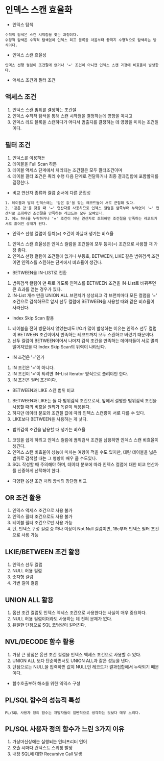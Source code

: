 인덱스 스캔 효율화
===

+ 인덱스 탐색

```
수직적 탐색은 스캔 시작점을 찾는 과정이다.
수평적 탐색은 수직적 탐색없이 인덱스 리프 블록을 처음부터 끝까지 수평적으로 탐색하는 방식이다.
```

+ 인덱스 스캔 효율성

```
인덱스 선행 컬럼이 조건절에 없거나 '=' 조건이 아니면 인덱스 스캔 과정에 비효율이 발생한다.
```

+ 액세스 조건과 필터 조건

## 액세스 조건

1. 인덱스 스캔 범위를 결정하는 조건절
2. 인덱스 수직적 탐색을 통해 스캔 시작점을 결정하는데 영향을 미치고
3. 인덱스 리프 블록을 스캔하다가 어디서 멈출지를 결정하는 데 영향을 미치는 조건절이다.

## 필터 조건

1. 인덱스를 이용하든
2. 테이블을 Full Scan 하든
3. 테이블 액세스 단계에서 처리되는 조건절은 모두 필터조건이며
4. 테이블 필터 조건은 쿼리 수행 다음 단계로 전달하거나 최종 결과집합에 포함할지를 결정한다.

+ 비교 연산자 종류와 컬럼 순서에 다른 군집성

```
1. 테이블과 달리 인덱스에는 '같은 값'을 갖는 레코드들이 서로 군집해 있다.
2. '같은 값'을 찾을 때 '=' 연산자를 사용하므로 인덱스 컬럼을 앞쪽부터 누락없이 '=' 연산자로 조회하면 조건절을 만족하는 레코드는 모두 모여있다.
3. 어느 하나를 누락하거나 '=' 조건이 아닌 연산자로 조회하면 조건절을 만족하는 레코드가 서로 흩어진 상태가 된다.
```

+ 인덱스 선행 컬럼이 등치(=) 조건이 아닐때 생기는 비효율

1. 인덱스 스캔 효율성은 인덱스 컬럼을 조건절에 모두 등치(=) 조건으로 사용할 때 가장 좋다.
2. 인덱스 선행 컬럼이 조건절에 없거나 부등호, BETWEEN, LIKE 같은 범위검색 조건이면 인덱스를 스캔하는 단계에서 비효율이 생긴다.


+ BETWEEN을 IN-LIST로 전환

1. 범위검색 컬럼이 맨 뒤로 가도록 인덱스를 BETWEEN 조건을 IN-List로 바꿔주면 큰 효과를 얻는 경우가 있다.
2. IN-List 개수 만큼 UNION ALL 브랜치가 생성되고 각 브랜치마다 모든 컬럼을 '=' 조건으로 검색하므로 앞서 선두 컬럼에 BETWEEN을 사용할 때와 같은 비효율이 사라진다.


+ Index Skip Scan 활용

1. 테이블을 전혀 방문하지 않았는데도 I/O가 많이 발생하는 이유는 인덱스 선두 컬럼이 BETWEEN 조건이어서 만족하는 레코드까지 모두 스캔하고 버렸기 때문이다.
2. 선두 컬럼이 BETWEEN이어서 나머지 검색 조건을 만족하는 데이터들이 서로 멀리 떨어져있을 때 Index Skip Scan의 위력이 나타난다.


+ IN 조건은 '='인가

1. IN 조건은 '='이 아니다.
2. IN 조건이 '='이 되려면 IN-List Iterator 방식으로 풀려야만 한다.
3. IN 조건은 필터 조건이다.

+ BETWEEN과 LIKE 스캔 범위 비교

1. BETWEEN과 LIKE는 둘 다 범위검색 조건으로서, 앞에서 설명한 범위검색 조건을 사용할 때의 비효율 원리가 똑같이 적용된다.
2. 하지만 데이터 분포와 조건절 값에 따라 인덱스 스캔량이 서로 다를 수 있다.
3. LIKE보다 BETWEEN을 사용하는 게 낫다.

+ 범위검색 조건을 남용할 때 생기는 비효율

1. 코딩을 쉽게 하려고 인덱스 컬럼에 범위검색 조건을 남용하면 인덱스 스캔 비효율이 생긴다.
2. 인덱스 스캔 비효율이 성능에 미치는 여향이 적을 수도 있지만, 대량 테이블을 넓은 범위로 검색할 때는 그 형향이 매우 클 수도있다.
3. SQL 작성할 때 주의해야 하며, 데이터 분포에 따라 인덱스 컬럼에 대한 비교 연산자를 신중하게 선택해야 한다.

+ 다양한 옵션 조건 처리 방식의 장단점 비교

## OR 조건 활용

1. 인덱스 액세스 조건으로 사용 불가
2. 인덱스 필터 조건으로도 사용 불가
3. 테이블 필터 조건으로만 사용 가능
4. 단, 인덱스 구성 컬럼 중 하나 이상이 Not Null 컬럼이면, 18c부터 인덱스 필터 조건으로 사용 가능

## LKIE/BETWEEN 조건 활용

1. 인덱스 선두 컬럼
2. NULL 허용 컬럼
3. 숫자형 컬럼
4. 가변 길이 컬럼

## UNION ALL 활용

1. 옵션 조건 컬럼도 인덱스 액세스 조건으로 사용한다는 사실이 매우 중요하다.
2. NULL 허용 컬럼이더라도 사용하는 데 전혀 문제가 없다.
3. 유일한 단점으로 SQL 코딩량이 길어진다.

## NVL/DECODE 함수 활용

1. 가장 큰 장점은 옵션 조건 컬럼을 인덱스 액세스 조건으로 사용할 수 있다.
2. UNION ALL 보다 단순하면서도 UNION ALL과 같은 성능을 낸다.
3. 단점으로는 NULL을 입력하면 값이 NULL인 레코드가 결과집합에서 누락되기 때문이다.

+ 함수호출부하 해소를 위한 익덱스 구성

## PL/SQL 함수의 성능적 특성

```
PL/SQL 사용자 정의 함수는 개발자들이 일반적으로 생각하는 것보다 매우 느리다.
```

## PL/SQL 사용자 정의 함수가 느린 3가지 이유

1. 가상머신상에는 실행되는 인터프리터 언어
2. 호출 시마다 컨텍스트 스위칭 발생
3. 내장 SQL에 대한 Recursive Call 발생
